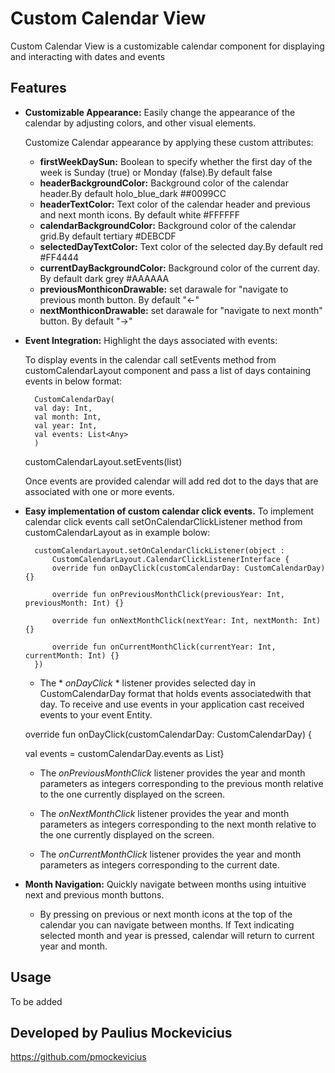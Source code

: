
# Custom Calendar View

Custom Calendar View is a customizable calendar component for displaying and interacting with dates and events



## Features

- **Customizable Appearance:** Easily change the appearance of the calendar by adjusting colors, and other visual elements.
    
    Customize Calendar appearance by applying these custom attributes: 
    - **firstWeekDaySun:** Boolean to specify whether the first day of the week is Sunday (true) or Monday (false).By default false
    - **headerBackgroundColor:** Background color of the calendar header.By default holo_blue_dark ##0099CC
    - **headerTextColor:** Text color of the calendar header and previous and next month icons. By default white #FFFFFF
    - **calendarBackgroundColor:** Background color of the calendar grid.By default tertiary #DEBCDF
    - **selectedDayTextColor:** Text color of the selected day.By default red #FF4444
    - **currentDayBackgroundColor:** Background color of the current day. By default dark grey #AAAAAA
    - **previousMonthiconDrawable:** set darawale for "navigate to previous month button. By default "<-"
    - **nextMonthiconDrawable:** set darawale for "navigate to next month" button. By default "->"


- **Event Integration:** Highlight the days associated with events:

    To display events in the calendar call setEvents    method  from customCalendarLayout component and pass a list of days containing events in below format: 

        CustomCalendarDay(
        val day: Int,
        val month: Int,
        val year: Int,
        val events: List<Any>
        )

    customCalendarLayout.setEvents(list<CustomCalendarDay>)

     Once events are provided calendar will add red dot to the days that are associated with one or more events.

- **Easy implementation of custom calendar click events.**
    To implement calendar click events call setOnCalendarClickListener method from customCalendarLayout as in example bolow: 

        customCalendarLayout.setOnCalendarClickListener(object :
            CustomCalendarLayout.CalendarClickListenerInterface {
            override fun onDayClick(customCalendarDay: CustomCalendarDay) {}

            override fun onPreviousMonthClick(previousYear: Int, previousMonth: Int) {}

            override fun onNextMonthClick(nextYear: Int, nextMonth: Int) {}

            override fun onCurrentMonthClick(currentYear: Int, currentMonth: Int) {}
        })


    - The * *onDayClick* * listener provides selected day in  CustomCalendarDay format that holds events associatedwith that day. To receive and use events in your application cast received events to your event Entity. 

    override fun onDayClick(customCalendarDay: CustomCalendarDay) {

    val events = customCalendarDay.events as List<MyEventEntity>}


    - The *onPreviousMonthClick* listener provides the year and month parameters as integers corresponding to the previous month relative to the one currently displayed on the screen.

    - The *onNextMonthClick*  listener provides the year and month parameters as integers corresponding to the next month relative to the one currently displayed on the screen.


    - The *onCurrentMonthClick* listener provides the year and month parameters as integers corresponding to the current date.


- **Month Navigation:** Quickly navigate between months using intuitive next and previous month buttons.

    - By pressing on previous or next month icons at the top of the calendar you can navigate between months. If Text indicating selected month and year is pressed, calendar will return to current year and month.






## Usage

To be added


## Developed by Paulius Mockevicius 
https://github.com/pmockevicius



